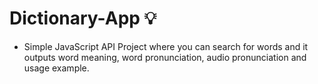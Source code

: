 # Dictionary-App 💡
- Simple JavaScript API Project
where you can search for words and it outputs word meaning, word pronunciation, audio pronunciation and usage example.
